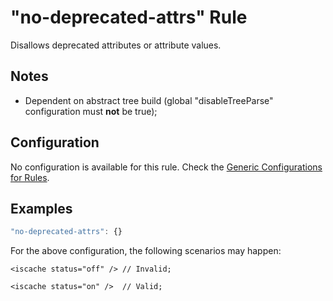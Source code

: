 # "no-deprecated-attrs" Rule

Disallows deprecated attributes or attribute values.

## Notes

- Dependent on abstract tree build (global "disableTreeParse" configuration must **not** be true);

## Configuration

No configuration is available for this rule. Check the [Generic Configurations for Rules][generic-config].


## Examples

```js
"no-deprecated-attrs": {}
```

For the above configuration, the following scenarios may happen:

```
<iscache status="off" /> // Invalid;
```

```
<iscache status="on" />  // Valid;
```

[generic-config]: <../generic-rule-config.md>
